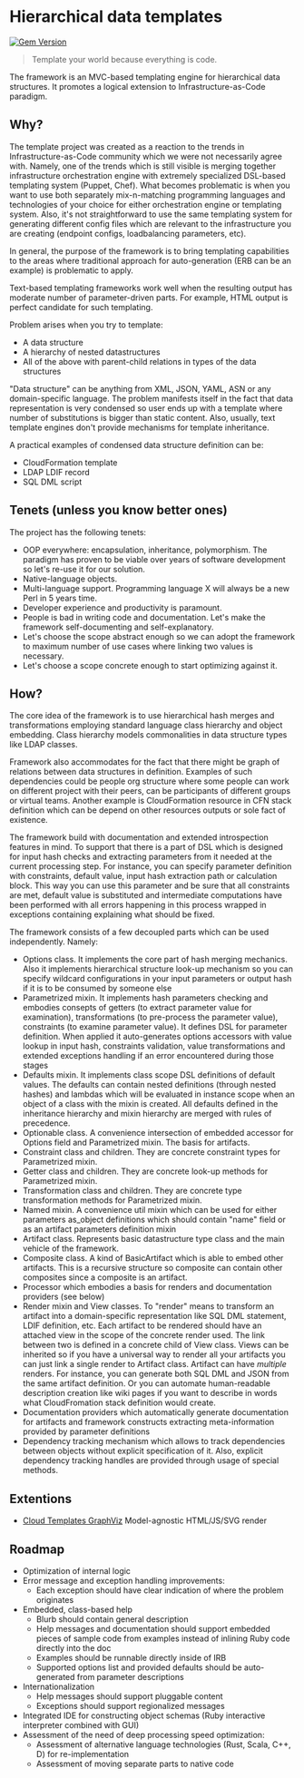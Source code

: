 # Hierarchical data templates
[![Gem Version](https://badge.fury.io/rb/cloud-templates.svg)](https://badge.fury.io/rb/cloud-templates)

> Template your world because everything is code.

The framework is an MVC-based templating engine for hierarchical data structures.
It promotes a logical extension to Infrastructure-as-Code paradigm.

## Why?
The template project was created as a reaction to the trends in Infrastructure-as-Code community
which we were not necessarily agree with. Namely, one of the trends which is still visible is
merging together infrastructure orchestration engine with extremely specialized DSL-based
templating system (Puppet, Chef). What becomes problematic is when you want to use both separately
mix-n-matching programming languages and technologies of your choice for either orchestration
engine or templating system. Also, it's not straightforward to use the same templating system for
generating different config files which are relevant to the infrastructure you are creating
(endpoint configs, loadbalancing parameters, etc).

In general, the purpose of the framework is to bring templating capabilities to the areas where
traditional approach for auto-generation (ERB can be an example) is problematic to apply.

Text-based templating frameworks work well when the resulting output has moderate number of
parameter-driven parts. For example, HTML output is perfect candidate for such templating.

Problem arises when you try to template:
* A data structure
* A hierarchy of nested datastructures
* All of the above with parent-child relations in types of the data
  structures

"Data structure" can be anything from XML, JSON, YAML, ASN or any domain-specific language.
The problem manifests itself in the fact that data representation is very condensed so user
ends up with a template where number of substitutions is bigger than static content.
Also, usually, text template engines don't provide mechanisms for template inheritance.

A practical examples of condensed data structure definition can be:
* CloudFormation template
* LDAP LDIF record
* SQL DML script

## Tenets (unless you know better ones)
The project has the following tenets:
* OOP everywhere: encapsulation, inheritance, polymorphism. The paradigm has proven to be viable
  over years of software development so let's re-use it for our solution.
* Native-language objects.
* Multi-language support. Programming language X will always be a new Perl in 5 years time.
* Developer experience and productivity is paramount.
* People is bad in writing code and documentation. Let's make the framework self-documenting and
  self-explanatory.
* Let's choose the scope abstract enough so we can adopt the framework to maximum number of use
  cases where linking two values is necessary.
* Let's choose a scope concrete enough to start optimizing against it.

## How?
The core idea of the framework is to use hierarchical hash merges
and transformations employing standard language class hierarchy and
object embedding. Class hierarchy models commonalities in data
structure types like LDAP classes.

Framework also accommodates for the fact that there might be graph
of relations between data structures in definition. Examples of
such dependencies could be people org structure where some people
can work on different project with their peers, can be participants
of different groups or virtual teams. Another example is
CloudFormation resource in CFN stack definition which can be depend
on other resources outputs or sole fact of existence.

The framework build with documentation and extended introspection
features in mind. To support that there is a part of DSL which is
designed for input hash checks and extracting parameters from it
needed at the current processing step. For instance, you can specify
parameter definition with constraints, default value, input hash
extraction path or calculation block. This way you can use this
parameter and be sure that all constraints are met, default value is
substituted and intermediate computations have been performed with
all errors happening in this process wrapped in exceptions
containing explaining what should be fixed.

The framework consists of a few decoupled parts which can be used
independently. Namely:
* Options class. It implements the core part of hash merging mechanics.
  Also it implements hierarchical structure look-up mechanism so
  you can specify wildcard configurations in your input parameters
  or output hash if it is to be consumed by someone else
* Parametrized mixin. It implements hash parameters checking and
  embodies consepts of getters (to extract parameter value for examination),
  transformations (to pre-process the parameter value), constraints
  (to examine parameter value). It defines DSL for parameter definition.
  When applied it auto-generates options accessors with value lookup in input
  hash, constraints validation, value transformations and extended exceptions
  handling if an error encountered during those stages
* Defaults mixin. It implements class scope DSL definitions of default values.
  The defaults can contain nested definitions (through nested hashes) and
  lambdas which will be evaluated in instance scope when an object of a class
  with the mixin is created. All defaults defined in the inheritance hierarchy
  and mixin hierarchy are merged with rules of precedence.
* Optionable class. A convenience intersection of embedded accessor
  for Options field and Parametrized mixin. The basis for artifacts.
* Constraint class and children. They are concrete constraint types
  for Parametrized mixin.
* Getter class and children. They are concrete look-up methods for
  Parametrized mixin.
* Transformation class and children. They are concrete type
  transformation methods for Parametrized mixin.
* Named mixin. A convenience util mixin which can be used for either
  parameters as_object definitions which should contain "name" field
  or as an artifact parameters definition mixin
* Artifact class. Represents basic datastructure type class and
  the main vehicle of the framework.
* Composite class. A kind of BasicArtifact which is able to
  embed other artifacts. This is a recursive structure so composite
  can contain other composites since a composite is an artifact.
* Processor which embodies a basis for renders and documentation
  providers (see below)
* Render mixin and View classes. To "render" means to transform an
  artifact into a domain-specific representation like SQL DML statement,
  LDIF definition, etc. Each artifact to be rendered should have an attached
  view in the scope of the concrete render used. The link between two is
  defined in a concrete child of View class. Views can be inherited so if you
  have a universal way to render all your artifacts you can just link a single
  render to Artifact class. Artifact can have *multiple* renders. For instance,
  you can generate both SQL DML and JSON from the same artifact definition. Or
  you can automate human-readable description creation like wiki
  pages if you want to describe in words what CloudFromation stack
  definition would create.
* Documentation providers which automatically generate documentation for
  artifacts and framework constructs extracting meta-information provided
  by parameter definitions
* Dependency tracking mechanism which allows to track dependencies between
  objects without explicit specification of it. Also, explicit dependency
  tracking handles are provided through usage of special methods.

## Extentions

* [Cloud Templates GraphViz](https://github.com/awslabs/cloud-templates-ruby-graphviz)
  Model-agnostic HTML/JS/SVG render

## Roadmap

* Optimization of internal logic
* Error message and exception handling improvements:
  * Each exception should have clear indication of where the problem originates
* Embedded, class-based help
  * Blurb should contain general description
  * Help messages and documentation should support embedded pieces of sample code from examples
    instead of inlining Ruby code directly into the doc
  * Examples should be runnable directly inside of IRB
  * Supported options list and provided defaults should be auto-generated from parameter
    descriptions
* Internationalization
  * Help messages should support pluggable content
  * Exceptions should support regionalized messages
* Integrated IDE for constructing object schemas (Ruby interactive interpreter combined with
  GUI)
* Assessment of the need of deep processing speed optimization:
  * Assessment of alternative language technologies (Rust, Scala, C++, D) for re-implementation
  * Assessment of moving separate parts to native code

